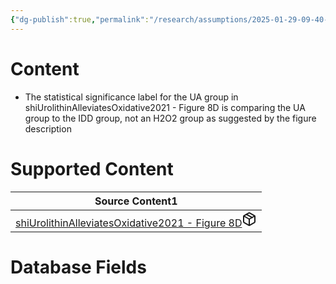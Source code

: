 ```yaml
---
{"dg-publish":true,"permalink":"/research/assumptions/2025-01-29-09-40-51/","updated":"2025-01-29T09:40:51-05:00"}
---
```


# Content
- The statistical significance label for the UA group in shiUrolithinAlleviatesOxidative2021 - Figure 8D is comparing the UA group to the IDD group, not an H2O2 group as suggested by the figure description
# Supported Content
<div><table class="dataview table-view-table"><thead class="table-view-thead"><tr class="table-view-tr-header"><th class="table-view-th"><span>Source Content</span><span class="dataview small-text">1</span></th></tr></thead><tbody class="table-view-tbody"><tr><td><span><a data-tooltip-position="top" aria-label="Research/Source Content/shiUrolithinAlleviatesOxidative2021 - Figure 8D.md" data-href="Research/Source Content/shiUrolithinAlleviatesOxidative2021 - Figure 8D.md" href="Research/Source Content/shiUrolithinAlleviatesOxidative2021 - Figure 8D.md" class="internal-link" target="_blank" rel="noopener nofollow" fileclass-name="Research Links">shiUrolithinAlleviatesOxidative2021 - Figure 8D</a><a class="metadata-menu fileclass-icon"><svg xmlns="http://www.w3.org/2000/svg" width="24" height="24" viewBox="0 0 24 24" fill="none" stroke="currentColor" stroke-width="2" stroke-linecap="round" stroke-linejoin="round" class="svg-icon lucide-package"><path d="m7.5 4.27 9 5.15"></path><path d="M21 8a2 2 0 0 0-1-1.73l-7-4a2 2 0 0 0-2 0l-7 4A2 2 0 0 0 3 8v8a2 2 0 0 0 1 1.73l7 4a2 2 0 0 0 2 0l7-4A2 2 0 0 0 21 16Z"></path><path d="m3.3 7 8.7 5 8.7-5"></path><path d="M12 22V12"></path></svg></a></span></td></tr></tbody></table></div>

# Database Fields